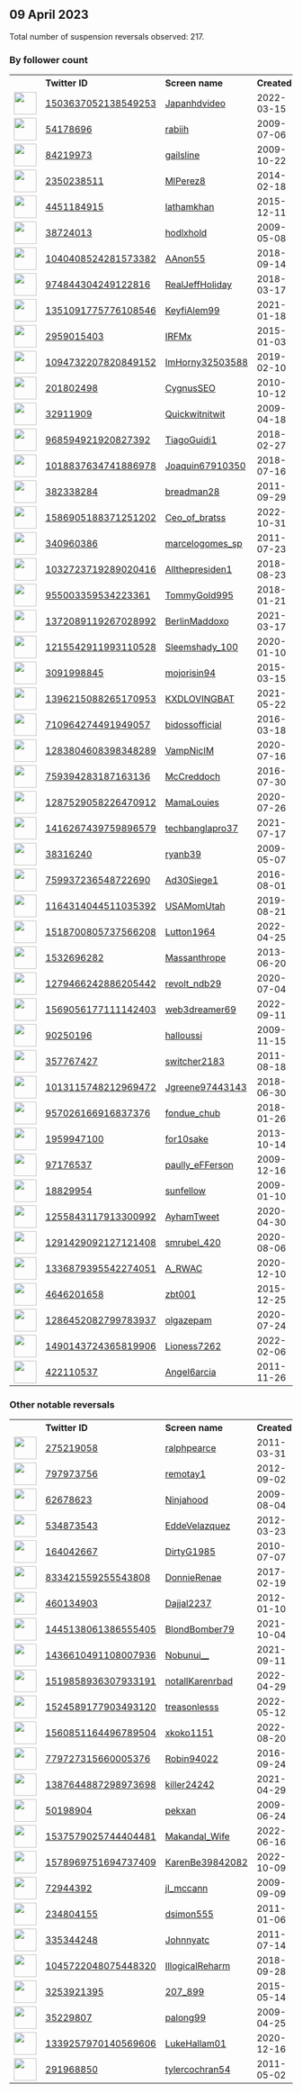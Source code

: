 
## 09 April 2023
Total number of suspension reversals observed: 217.

### By follower count
<table><tr><th></th><th align="left">Twitter ID</th><th align="left">Screen name</th>
<th align="left">Created</th><th align="left">Status</th><th align="left">Suspended</th><th align="left">Followers</th>
<tr><td><a href="https://pbs.twimg.com/profile_images/1645410822334844928/R5iUrDmB_normal.jpg"><img src="https://pbs.twimg.com/profile_images/1645410822334844928/R5iUrDmB_normal.jpg" width="40px" height="40px" align="center"/></a></td><td><a href="https://twitter.com/intent/user?user_id=1503637052138549253">1503637052138549253</a></td><td><a href="https://twitter.com/Japanhdvideo">Japanhdvideo</a></td><td>2022-03-15</td><td align="center"></td><td>2022-07-28</td><td>253531</td></tr>
<tr><td><a href="https://pbs.twimg.com/profile_images/1398181684625936387/qjTKlV3-_normal.jpg"><img src="https://pbs.twimg.com/profile_images/1398181684625936387/qjTKlV3-_normal.jpg" width="40px" height="40px" align="center"/></a></td><td><a href="https://twitter.com/intent/user?user_id=54178696">54178696</a></td><td><a href="https://twitter.com/rabiih">rabiih</a></td><td>2009-07-06</td><td align="center"></td><td>2022-09-07</td><td>26887</td></tr>
<tr><td><a href="https://pbs.twimg.com/profile_images/1026692920840212481/KDGkcS9m_normal.jpg"><img src="https://pbs.twimg.com/profile_images/1026692920840212481/KDGkcS9m_normal.jpg" width="40px" height="40px" align="center"/></a></td><td><a href="https://twitter.com/intent/user?user_id=84219973">84219973</a></td><td><a href="https://twitter.com/gailsline">gailsline</a></td><td>2009-10-22</td><td align="center"></td><td></td><td>22418</td></tr>
<tr><td><a href="https://pbs.twimg.com/profile_images/1642092528517169154/H1kbGFSP_normal.jpg"><img src="https://pbs.twimg.com/profile_images/1642092528517169154/H1kbGFSP_normal.jpg" width="40px" height="40px" align="center"/></a></td><td><a href="https://twitter.com/intent/user?user_id=2350238511">2350238511</a></td><td><a href="https://twitter.com/MlPerez8">MlPerez8</a></td><td>2014-02-18</td><td align="center"></td><td>2022-04-29</td><td>11480</td></tr>
<tr><td><a href="https://pbs.twimg.com/profile_images/1644984553277202434/Ab0YpeOW_normal.jpg"><img src="https://pbs.twimg.com/profile_images/1644984553277202434/Ab0YpeOW_normal.jpg" width="40px" height="40px" align="center"/></a></td><td><a href="https://twitter.com/intent/user?user_id=4451184915">4451184915</a></td><td><a href="https://twitter.com/lathamkhan">lathamkhan</a></td><td>2015-12-11</td><td align="center"></td><td>2022-09-12</td><td>10893</td></tr>
<tr><td><a href="https://pbs.twimg.com/profile_images/1644846353166508038/a17_ENZU_normal.jpg"><img src="https://pbs.twimg.com/profile_images/1644846353166508038/a17_ENZU_normal.jpg" width="40px" height="40px" align="center"/></a></td><td><a href="https://twitter.com/intent/user?user_id=38724013">38724013</a></td><td><a href="https://twitter.com/hodlxhold">hodlxhold</a></td><td>2009-05-08</td><td align="center"></td><td>2023-03-23</td><td>9424</td></tr>
<tr><td><a href="https://pbs.twimg.com/profile_images/1645865229488738326/XRGMHedP_normal.jpg"><img src="https://pbs.twimg.com/profile_images/1645865229488738326/XRGMHedP_normal.jpg" width="40px" height="40px" align="center"/></a></td><td><a href="https://twitter.com/intent/user?user_id=1040408524281573382">1040408524281573382</a></td><td><a href="https://twitter.com/AAnon55">AAnon55</a></td><td>2018-09-14</td><td align="center"></td><td></td><td>9366</td></tr>
<tr><td><a href="https://pbs.twimg.com/profile_images/1199922975765483520/ndMSvrzp_normal.jpg"><img src="https://pbs.twimg.com/profile_images/1199922975765483520/ndMSvrzp_normal.jpg" width="40px" height="40px" align="center"/></a></td><td><a href="https://twitter.com/intent/user?user_id=974844304249122816">974844304249122816</a></td><td><a href="https://twitter.com/RealJeffHoliday">RealJeffHoliday</a></td><td>2018-03-17</td><td align="center"></td><td></td><td>7039</td></tr>
<tr><td><a href="https://pbs.twimg.com/profile_images/1645543680420216836/RtGinj6f_normal.jpg"><img src="https://pbs.twimg.com/profile_images/1645543680420216836/RtGinj6f_normal.jpg" width="40px" height="40px" align="center"/></a></td><td><a href="https://twitter.com/intent/user?user_id=1351091775776108546">1351091775776108546</a></td><td><a href="https://twitter.com/KeyfiAlem99">KeyfiAlem99</a></td><td>2021-01-18</td><td align="center"></td><td>2023-03-05</td><td>6097</td></tr>
<tr><td><a href="https://pbs.twimg.com/profile_images/1484820166231801857/u4oAw246_normal.jpg"><img src="https://pbs.twimg.com/profile_images/1484820166231801857/u4oAw246_normal.jpg" width="40px" height="40px" align="center"/></a></td><td><a href="https://twitter.com/intent/user?user_id=2959015403">2959015403</a></td><td><a href="https://twitter.com/IRFMx">IRFMx</a></td><td>2015-01-03</td><td align="center"></td><td>2022-06-21</td><td>5988</td></tr>
<tr><td><a href="https://pbs.twimg.com/profile_images/1128030801160024064/1mZsKJLg_normal.jpg"><img src="https://pbs.twimg.com/profile_images/1128030801160024064/1mZsKJLg_normal.jpg" width="40px" height="40px" align="center"/></a></td><td><a href="https://twitter.com/intent/user?user_id=1094732207820849152">1094732207820849152</a></td><td><a href="https://twitter.com/ImHorny32503588">ImHorny32503588</a></td><td>2019-02-10</td><td align="center"></td><td></td><td>5657</td></tr>
<tr><td><a href="https://pbs.twimg.com/profile_images/2401109926/zrwmjvl8k18etp0pyogd_normal.jpeg"><img src="https://pbs.twimg.com/profile_images/2401109926/zrwmjvl8k18etp0pyogd_normal.jpeg" width="40px" height="40px" align="center"/></a></td><td><a href="https://twitter.com/intent/user?user_id=201802498">201802498</a></td><td><a href="https://twitter.com/CygnusSEO">CygnusSEO</a></td><td>2010-10-12</td><td align="center"></td><td>2023-03-04</td><td>5177</td></tr>
<tr><td><a href="https://pbs.twimg.com/profile_images/1316444378160865280/FUfkTHcM_normal.jpg"><img src="https://pbs.twimg.com/profile_images/1316444378160865280/FUfkTHcM_normal.jpg" width="40px" height="40px" align="center"/></a></td><td><a href="https://twitter.com/intent/user?user_id=32911909">32911909</a></td><td><a href="https://twitter.com/Quickwitnitwit">Quickwitnitwit</a></td><td>2009-04-18</td><td align="center"></td><td></td><td>4947</td></tr>
<tr><td><a href="https://pbs.twimg.com/profile_images/1644301310240473090/y6ZjgLuu_normal.jpg"><img src="https://pbs.twimg.com/profile_images/1644301310240473090/y6ZjgLuu_normal.jpg" width="40px" height="40px" align="center"/></a></td><td><a href="https://twitter.com/intent/user?user_id=968594921920827392">968594921920827392</a></td><td><a href="https://twitter.com/TiagoGuidi1">TiagoGuidi1</a></td><td>2018-02-27</td><td align="center"></td><td>2023-04-01</td><td>3840</td></tr>
<tr><td><a href="https://pbs.twimg.com/profile_images/1162344163683307524/9dEpaPqa_normal.jpg"><img src="https://pbs.twimg.com/profile_images/1162344163683307524/9dEpaPqa_normal.jpg" width="40px" height="40px" align="center"/></a></td><td><a href="https://twitter.com/intent/user?user_id=1018837634741886978">1018837634741886978</a></td><td><a href="https://twitter.com/Joaquin67910350">Joaquin67910350</a></td><td>2018-07-16</td><td align="center"></td><td>2022-07-26</td><td>3501</td></tr>
<tr><td><a href="https://pbs.twimg.com/profile_images/1645081965530345477/ghvbmLGl_normal.jpg"><img src="https://pbs.twimg.com/profile_images/1645081965530345477/ghvbmLGl_normal.jpg" width="40px" height="40px" align="center"/></a></td><td><a href="https://twitter.com/intent/user?user_id=382338284">382338284</a></td><td><a href="https://twitter.com/breadman28">breadman28</a></td><td>2011-09-29</td><td align="center"></td><td></td><td>3263</td></tr>
<tr><td><a href="https://pbs.twimg.com/profile_images/1645215950470356996/bWXxytnP_normal.jpg"><img src="https://pbs.twimg.com/profile_images/1645215950470356996/bWXxytnP_normal.jpg" width="40px" height="40px" align="center"/></a></td><td><a href="https://twitter.com/intent/user?user_id=1586905188371251202">1586905188371251202</a></td><td><a href="https://twitter.com/Ceo_of_bratss">Ceo_of_bratss</a></td><td>2022-10-31</td><td align="center"></td><td>2023-03-17</td><td>3131</td></tr>
<tr><td><a href="https://pbs.twimg.com/profile_images/1323710839283720193/UawwmTrN_normal.jpg"><img src="https://pbs.twimg.com/profile_images/1323710839283720193/UawwmTrN_normal.jpg" width="40px" height="40px" align="center"/></a></td><td><a href="https://twitter.com/intent/user?user_id=340960386">340960386</a></td><td><a href="https://twitter.com/marcelogomes_sp">marcelogomes_sp</a></td><td>2011-07-23</td><td align="center"></td><td>2022-10-22</td><td>2977</td></tr>
<tr><td><a href="https://pbs.twimg.com/profile_images/1032725157796884485/wjIcvgCQ_normal.jpg"><img src="https://pbs.twimg.com/profile_images/1032725157796884485/wjIcvgCQ_normal.jpg" width="40px" height="40px" align="center"/></a></td><td><a href="https://twitter.com/intent/user?user_id=1032723719289020416">1032723719289020416</a></td><td><a href="https://twitter.com/Allthepresiden1">Allthepresiden1</a></td><td>2018-08-23</td><td align="center"></td><td></td><td>2975</td></tr>
<tr><td><a href="https://pbs.twimg.com/profile_images/1626568872068321283/wkwAMfVI_normal.jpg"><img src="https://pbs.twimg.com/profile_images/1626568872068321283/wkwAMfVI_normal.jpg" width="40px" height="40px" align="center"/></a></td><td><a href="https://twitter.com/intent/user?user_id=955003359534223361">955003359534223361</a></td><td><a href="https://twitter.com/TommyGold995">TommyGold995</a></td><td>2018-01-21</td><td align="center"></td><td>2023-03-25</td><td>2951</td></tr>
<tr><td><a href="https://pbs.twimg.com/profile_images/1613175887603572736/B5ClXXUy_normal.jpg"><img src="https://pbs.twimg.com/profile_images/1613175887603572736/B5ClXXUy_normal.jpg" width="40px" height="40px" align="center"/></a></td><td><a href="https://twitter.com/intent/user?user_id=1372089119267028992">1372089119267028992</a></td><td><a href="https://twitter.com/BerlinMaddoxo">BerlinMaddoxo</a></td><td>2021-03-17</td><td align="center"></td><td>2023-01-19</td><td>2890</td></tr>
<tr><td><a href="https://pbs.twimg.com/profile_images/1644055644847198219/lMMvkxQp_normal.jpg"><img src="https://pbs.twimg.com/profile_images/1644055644847198219/lMMvkxQp_normal.jpg" width="40px" height="40px" align="center"/></a></td><td><a href="https://twitter.com/intent/user?user_id=1215542911993110528">1215542911993110528</a></td><td><a href="https://twitter.com/Sleemshady_100">Sleemshady_100</a></td><td>2020-01-10</td><td align="center"></td><td>2023-03-21</td><td>2848</td></tr>
<tr><td><a href="https://pbs.twimg.com/profile_images/1371847098405163014/o-6izBRn_normal.jpg"><img src="https://pbs.twimg.com/profile_images/1371847098405163014/o-6izBRn_normal.jpg" width="40px" height="40px" align="center"/></a></td><td><a href="https://twitter.com/intent/user?user_id=3091998845">3091998845</a></td><td><a href="https://twitter.com/mojorisin94">mojorisin94</a></td><td>2015-03-15</td><td align="center"></td><td>2022-12-18</td><td>2773</td></tr>
<tr><td><a href="https://pbs.twimg.com/profile_images/1503680219827347469/95TJzZJB_normal.jpg"><img src="https://pbs.twimg.com/profile_images/1503680219827347469/95TJzZJB_normal.jpg" width="40px" height="40px" align="center"/></a></td><td><a href="https://twitter.com/intent/user?user_id=1396215088265170953">1396215088265170953</a></td><td><a href="https://twitter.com/KXDLOVINGBAT">KXDLOVINGBAT</a></td><td>2021-05-22</td><td align="center"></td><td>2023-03-24</td><td>2753</td></tr>
<tr><td><a href="https://pbs.twimg.com/profile_images/1477915436952047617/5eNqNwNS_normal.jpg"><img src="https://pbs.twimg.com/profile_images/1477915436952047617/5eNqNwNS_normal.jpg" width="40px" height="40px" align="center"/></a></td><td><a href="https://twitter.com/intent/user?user_id=710964274491949057">710964274491949057</a></td><td><a href="https://twitter.com/bidossofficial">bidossofficial</a></td><td>2016-03-18</td><td align="center"></td><td>2022-08-16</td><td>2654</td></tr>
<tr><td><a href="https://pbs.twimg.com/profile_images/1580035552849567747/cHDA5JO3_normal.jpg"><img src="https://pbs.twimg.com/profile_images/1580035552849567747/cHDA5JO3_normal.jpg" width="40px" height="40px" align="center"/></a></td><td><a href="https://twitter.com/intent/user?user_id=1283804608398348289">1283804608398348289</a></td><td><a href="https://twitter.com/VampNicIM">VampNicIM</a></td><td>2020-07-16</td><td align="center"></td><td>2022-12-15</td><td>2502</td></tr>
<tr><td><a href="https://pbs.twimg.com/profile_images/1016741211892211712/7dX4LO4I_normal.jpg"><img src="https://pbs.twimg.com/profile_images/1016741211892211712/7dX4LO4I_normal.jpg" width="40px" height="40px" align="center"/></a></td><td><a href="https://twitter.com/intent/user?user_id=759394283187163136">759394283187163136</a></td><td><a href="https://twitter.com/McCreddoch">McCreddoch</a></td><td>2016-07-30</td><td align="center"></td><td></td><td>2485</td></tr>
<tr><td><a href="https://pbs.twimg.com/profile_images/1638547510032744450/mVkUlJ2O_normal.jpg"><img src="https://pbs.twimg.com/profile_images/1638547510032744450/mVkUlJ2O_normal.jpg" width="40px" height="40px" align="center"/></a></td><td><a href="https://twitter.com/intent/user?user_id=1287529058226470912">1287529058226470912</a></td><td><a href="https://twitter.com/MamaLouies">MamaLouies</a></td><td>2020-07-26</td><td align="center"></td><td></td><td>2449</td></tr>
<tr><td><a href="https://pbs.twimg.com/profile_images/1572320342093316100/hWgUzv-T_normal.jpg"><img src="https://pbs.twimg.com/profile_images/1572320342093316100/hWgUzv-T_normal.jpg" width="40px" height="40px" align="center"/></a></td><td><a href="https://twitter.com/intent/user?user_id=1416267439759896579">1416267439759896579</a></td><td><a href="https://twitter.com/techbanglapro37">techbanglapro37</a></td><td>2021-07-17</td><td align="center"></td><td>2022-10-29</td><td>2443</td></tr>
<tr><td><a href="https://pbs.twimg.com/profile_images/1643634739063193600/okVJBu-B_normal.jpg"><img src="https://pbs.twimg.com/profile_images/1643634739063193600/okVJBu-B_normal.jpg" width="40px" height="40px" align="center"/></a></td><td><a href="https://twitter.com/intent/user?user_id=38316240">38316240</a></td><td><a href="https://twitter.com/ryanb39">ryanb39</a></td><td>2009-05-07</td><td align="center"></td><td>2023-03-31</td><td>2398</td></tr>
<tr><td><a href="https://pbs.twimg.com/profile_images/1639453973949083648/-dK9xrdl_normal.jpg"><img src="https://pbs.twimg.com/profile_images/1639453973949083648/-dK9xrdl_normal.jpg" width="40px" height="40px" align="center"/></a></td><td><a href="https://twitter.com/intent/user?user_id=759937236548722690">759937236548722690</a></td><td><a href="https://twitter.com/Ad30Siege1">Ad30Siege1</a></td><td>2016-08-01</td><td align="center"></td><td>2023-04-01</td><td>2398</td></tr>
<tr><td><a href="https://pbs.twimg.com/profile_images/1268733230661812224/KRZiQQOT_normal.jpg"><img src="https://pbs.twimg.com/profile_images/1268733230661812224/KRZiQQOT_normal.jpg" width="40px" height="40px" align="center"/></a></td><td><a href="https://twitter.com/intent/user?user_id=1164314044511035392">1164314044511035392</a></td><td><a href="https://twitter.com/USAMomUtah">USAMomUtah</a></td><td>2019-08-21</td><td align="center"></td><td></td><td>2329</td></tr>
<tr><td><a href="https://pbs.twimg.com/profile_images/1592470878809477120/X1txckJ8_normal.jpg"><img src="https://pbs.twimg.com/profile_images/1592470878809477120/X1txckJ8_normal.jpg" width="40px" height="40px" align="center"/></a></td><td><a href="https://twitter.com/intent/user?user_id=1518700805737566208">1518700805737566208</a></td><td><a href="https://twitter.com/Lutton1964">Lutton1964</a></td><td>2022-04-25</td><td align="center"></td><td>2023-03-25</td><td>2263</td></tr>
<tr><td><a href="https://pbs.twimg.com/profile_images/1646657708622336001/fBYsgQd0_normal.jpg"><img src="https://pbs.twimg.com/profile_images/1646657708622336001/fBYsgQd0_normal.jpg" width="40px" height="40px" align="center"/></a></td><td><a href="https://twitter.com/intent/user?user_id=1532696282">1532696282</a></td><td><a href="https://twitter.com/Massanthrope">Massanthrope</a></td><td>2013-06-20</td><td align="center"></td><td></td><td>2232</td></tr>
<tr><td><a href="https://pbs.twimg.com/profile_images/1279470299419983874/_TmGM8HJ_normal.jpg"><img src="https://pbs.twimg.com/profile_images/1279470299419983874/_TmGM8HJ_normal.jpg" width="40px" height="40px" align="center"/></a></td><td><a href="https://twitter.com/intent/user?user_id=1279466242886205442">1279466242886205442</a></td><td><a href="https://twitter.com/revolt_ndb29">revolt_ndb29</a></td><td>2020-07-04</td><td align="center"></td><td></td><td>2091</td></tr>
<tr><td><a href="https://pbs.twimg.com/profile_images/1640720732639440897/FzJibNxV_normal.jpg"><img src="https://pbs.twimg.com/profile_images/1640720732639440897/FzJibNxV_normal.jpg" width="40px" height="40px" align="center"/></a></td><td><a href="https://twitter.com/intent/user?user_id=1569056177111142403">1569056177111142403</a></td><td><a href="https://twitter.com/web3dreamer69">web3dreamer69</a></td><td>2022-09-11</td><td align="center"></td><td>2023-03-12</td><td>1988</td></tr>
<tr><td><a href="https://pbs.twimg.com/profile_images/1383185754625613827/kYeipaP2_normal.jpg"><img src="https://pbs.twimg.com/profile_images/1383185754625613827/kYeipaP2_normal.jpg" width="40px" height="40px" align="center"/></a></td><td><a href="https://twitter.com/intent/user?user_id=90250196">90250196</a></td><td><a href="https://twitter.com/halloussi">halloussi</a></td><td>2009-11-15</td><td align="center"></td><td>2022-10-28</td><td>1968</td></tr>
<tr><td><a href="https://pbs.twimg.com/profile_images/1645229913694191617/Xi4NnG8s_normal.jpg"><img src="https://pbs.twimg.com/profile_images/1645229913694191617/Xi4NnG8s_normal.jpg" width="40px" height="40px" align="center"/></a></td><td><a href="https://twitter.com/intent/user?user_id=357767427">357767427</a></td><td><a href="https://twitter.com/switcher2183">switcher2183</a></td><td>2011-08-18</td><td align="center"></td><td></td><td>1914</td></tr>
<tr><td><a href="https://pbs.twimg.com/profile_images/1200044732610752512/L6gXYWJf_normal.jpg"><img src="https://pbs.twimg.com/profile_images/1200044732610752512/L6gXYWJf_normal.jpg" width="40px" height="40px" align="center"/></a></td><td><a href="https://twitter.com/intent/user?user_id=1013115748212969472">1013115748212969472</a></td><td><a href="https://twitter.com/Jgreene97443143">Jgreene97443143</a></td><td>2018-06-30</td><td align="center"></td><td></td><td>1905</td></tr>
<tr><td><a href="https://pbs.twimg.com/profile_images/957733361794957312/iOrUdug4_normal.jpg"><img src="https://pbs.twimg.com/profile_images/957733361794957312/iOrUdug4_normal.jpg" width="40px" height="40px" align="center"/></a></td><td><a href="https://twitter.com/intent/user?user_id=957026166916837376">957026166916837376</a></td><td><a href="https://twitter.com/fondue_chub">fondue_chub</a></td><td>2018-01-26</td><td align="center"></td><td></td><td>1758</td></tr>
<tr><td><a href="https://pbs.twimg.com/profile_images/1147992062442164226/BzvFkJca_normal.jpg"><img src="https://pbs.twimg.com/profile_images/1147992062442164226/BzvFkJca_normal.jpg" width="40px" height="40px" align="center"/></a></td><td><a href="https://twitter.com/intent/user?user_id=1959947100">1959947100</a></td><td><a href="https://twitter.com/for10sake">for10sake</a></td><td>2013-10-14</td><td align="center"></td><td></td><td>1606</td></tr>
<tr><td><a href="https://pbs.twimg.com/profile_images/1644770096974528513/0e3UA1KG_normal.jpg"><img src="https://pbs.twimg.com/profile_images/1644770096974528513/0e3UA1KG_normal.jpg" width="40px" height="40px" align="center"/></a></td><td><a href="https://twitter.com/intent/user?user_id=97176537">97176537</a></td><td><a href="https://twitter.com/paully_eFFerson">paully_eFFerson</a></td><td>2009-12-16</td><td align="center"></td><td></td><td>1566</td></tr>
<tr><td><a href="https://pbs.twimg.com/profile_images/1644179478695002113/jVApjFuH_normal.jpg"><img src="https://pbs.twimg.com/profile_images/1644179478695002113/jVApjFuH_normal.jpg" width="40px" height="40px" align="center"/></a></td><td><a href="https://twitter.com/intent/user?user_id=18829954">18829954</a></td><td><a href="https://twitter.com/sunfellow">sunfellow</a></td><td>2009-01-10</td><td align="center"></td><td>2022-03-21</td><td>1475</td></tr>
<tr><td><a href="https://pbs.twimg.com/profile_images/1528402178766929921/3SIRRm7g_normal.jpg"><img src="https://pbs.twimg.com/profile_images/1528402178766929921/3SIRRm7g_normal.jpg" width="40px" height="40px" align="center"/></a></td><td><a href="https://twitter.com/intent/user?user_id=1255843117913300992">1255843117913300992</a></td><td><a href="https://twitter.com/AyhamTweet">AyhamTweet</a></td><td>2020-04-30</td><td align="center"></td><td>2022-06-04</td><td>1447</td></tr>
<tr><td><a href="https://pbs.twimg.com/profile_images/1454465616073662470/BMgFD_CM_normal.jpg"><img src="https://pbs.twimg.com/profile_images/1454465616073662470/BMgFD_CM_normal.jpg" width="40px" height="40px" align="center"/></a></td><td><a href="https://twitter.com/intent/user?user_id=1291429092127121408">1291429092127121408</a></td><td><a href="https://twitter.com/smrubel_420">smrubel_420</a></td><td>2020-08-06</td><td align="center"></td><td>2023-01-01</td><td>1399</td></tr>
<tr><td><a href="https://pbs.twimg.com/profile_images/1642542109344387074/ODHzMtOw_normal.jpg"><img src="https://pbs.twimg.com/profile_images/1642542109344387074/ODHzMtOw_normal.jpg" width="40px" height="40px" align="center"/></a></td><td><a href="https://twitter.com/intent/user?user_id=1336879395542274051">1336879395542274051</a></td><td><a href="https://twitter.com/A_RWAC">A_RWAC</a></td><td>2020-12-10</td><td align="center"></td><td></td><td>1311</td></tr>
<tr><td><a href="https://pbs.twimg.com/profile_images/1552071199055785984/JVb6Jqbp_normal.jpg"><img src="https://pbs.twimg.com/profile_images/1552071199055785984/JVb6Jqbp_normal.jpg" width="40px" height="40px" align="center"/></a></td><td><a href="https://twitter.com/intent/user?user_id=4646201658">4646201658</a></td><td><a href="https://twitter.com/zbt001">zbt001</a></td><td>2015-12-25</td><td align="center"></td><td>2023-03-22</td><td>1283</td></tr>
<tr><td><a href="https://pbs.twimg.com/profile_images/1592655882424356865/PXV-41JV_normal.jpg"><img src="https://pbs.twimg.com/profile_images/1592655882424356865/PXV-41JV_normal.jpg" width="40px" height="40px" align="center"/></a></td><td><a href="https://twitter.com/intent/user?user_id=1286452082799783937">1286452082799783937</a></td><td><a href="https://twitter.com/olgazepam">olgazepam</a></td><td>2020-07-24</td><td align="center"></td><td>2022-12-24</td><td>1262</td></tr>
<tr><td><a href="https://pbs.twimg.com/profile_images/1537010753600778241/sglbvtUd_normal.jpg"><img src="https://pbs.twimg.com/profile_images/1537010753600778241/sglbvtUd_normal.jpg" width="40px" height="40px" align="center"/></a></td><td><a href="https://twitter.com/intent/user?user_id=1490143724365819906">1490143724365819906</a></td><td><a href="https://twitter.com/Lioness7262">Lioness7262</a></td><td>2022-02-06</td><td align="center"></td><td>2023-04-06</td><td>1214</td></tr>
<tr><td><a href="https://pbs.twimg.com/profile_images/1003375168109056007/d2Z9o0sX_normal.jpg"><img src="https://pbs.twimg.com/profile_images/1003375168109056007/d2Z9o0sX_normal.jpg" width="40px" height="40px" align="center"/></a></td><td><a href="https://twitter.com/intent/user?user_id=422110537">422110537</a></td><td><a href="https://twitter.com/Angel6arcia">Angel6arcia</a></td><td>2011-11-26</td><td align="center"></td><td>2022-12-03</td><td>1143</td></tr>
</table>

### Other notable reversals
<table><tr><th></th><th align="left">Twitter ID</th><th align="left">Screen name</th>
<th align="left">Created</th><th align="left">Status</th><th align="left">Suspended</th><th align="left">Followers</th>
<tr><td><a href="https://pbs.twimg.com/profile_images/1641317281366962176/O1eDKSyD_normal.jpg"><img src="https://pbs.twimg.com/profile_images/1641317281366962176/O1eDKSyD_normal.jpg" width="40px" height="40px" align="center"/></a></td><td><a href="https://twitter.com/intent/user?user_id=275219058">275219058</a></td><td><a href="https://twitter.com/ralphpearce">ralphpearce</a></td><td>2011-03-31</td><td align="center">👋</td><td>2023-03-31</td><td>1013</td></tr>
<tr><td><a href="https://pbs.twimg.com/profile_images/1645354199230861313/DRmvoA09_normal.jpg"><img src="https://pbs.twimg.com/profile_images/1645354199230861313/DRmvoA09_normal.jpg" width="40px" height="40px" align="center"/></a></td><td><a href="https://twitter.com/intent/user?user_id=797973756">797973756</a></td><td><a href="https://twitter.com/remotay1">remotay1</a></td><td>2012-09-02</td><td align="center"></td><td>2022-09-03</td><td>724</td></tr>
<tr><td><a href="https://pbs.twimg.com/profile_images/1641345864693084163/DwOfu2UH_normal.png"><img src="https://pbs.twimg.com/profile_images/1641345864693084163/DwOfu2UH_normal.png" width="40px" height="40px" align="center"/></a></td><td><a href="https://twitter.com/intent/user?user_id=62678623">62678623</a></td><td><a href="https://twitter.com/Ninjahood">Ninjahood</a></td><td>2009-08-04</td><td align="center"></td><td>2023-03-31</td><td>1098</td></tr>
<tr><td><a href="https://pbs.twimg.com/profile_images/1644575834471104514/8PZQt7qA_normal.jpg"><img src="https://pbs.twimg.com/profile_images/1644575834471104514/8PZQt7qA_normal.jpg" width="40px" height="40px" align="center"/></a></td><td><a href="https://twitter.com/intent/user?user_id=534873543">534873543</a></td><td><a href="https://twitter.com/EddeVelazquez">EddeVelazquez</a></td><td>2012-03-23</td><td align="center"></td><td>2023-03-31</td><td>143</td></tr>
<tr><td><a href="https://pbs.twimg.com/profile_images/1644685880387567616/s3ba7WZU_normal.jpg"><img src="https://pbs.twimg.com/profile_images/1644685880387567616/s3ba7WZU_normal.jpg" width="40px" height="40px" align="center"/></a></td><td><a href="https://twitter.com/intent/user?user_id=164042667">164042667</a></td><td><a href="https://twitter.com/DirtyG1985">DirtyG1985</a></td><td>2010-07-07</td><td align="center"></td><td>2023-03-27</td><td>65</td></tr>
<tr><td><a href="https://pbs.twimg.com/profile_images/895654907012759552/DmqePs0Q_normal.jpg"><img src="https://pbs.twimg.com/profile_images/895654907012759552/DmqePs0Q_normal.jpg" width="40px" height="40px" align="center"/></a></td><td><a href="https://twitter.com/intent/user?user_id=833421559255543808">833421559255543808</a></td><td><a href="https://twitter.com/DonnieRenae">DonnieRenae</a></td><td>2017-02-19</td><td align="center"></td><td>2023-04-01</td><td>4</td></tr>
<tr><td><a href="https://pbs.twimg.com/profile_images/1594608185486311424/0Kv_KdaL_normal.jpg"><img src="https://pbs.twimg.com/profile_images/1594608185486311424/0Kv_KdaL_normal.jpg" width="40px" height="40px" align="center"/></a></td><td><a href="https://twitter.com/intent/user?user_id=460134903">460134903</a></td><td><a href="https://twitter.com/Dajjal2237">Dajjal2237</a></td><td>2012-01-10</td><td align="center"></td><td>2022-12-02</td><td>489</td></tr>
<tr><td><a href="https://pbs.twimg.com/profile_images/1635435963479470082/QNNbDo0G_normal.jpg"><img src="https://pbs.twimg.com/profile_images/1635435963479470082/QNNbDo0G_normal.jpg" width="40px" height="40px" align="center"/></a></td><td><a href="https://twitter.com/intent/user?user_id=1445138061386555405">1445138061386555405</a></td><td><a href="https://twitter.com/BlondBomber79">BlondBomber79</a></td><td>2021-10-04</td><td align="center"></td><td>2023-04-03</td><td>146</td></tr>
<tr><td><a href="https://pbs.twimg.com/profile_images/1484174168404869122/Yr98bMKd_normal.jpg"><img src="https://pbs.twimg.com/profile_images/1484174168404869122/Yr98bMKd_normal.jpg" width="40px" height="40px" align="center"/></a></td><td><a href="https://twitter.com/intent/user?user_id=1436610491108007936">1436610491108007936</a></td><td><a href="https://twitter.com/Nobunui__">Nobunui__</a></td><td>2021-09-11</td><td align="center"></td><td>2023-02-06</td><td>667</td></tr>
<tr><td><a href="https://pbs.twimg.com/profile_images/1523365523832156165/pSIQkhSf_normal.jpg"><img src="https://pbs.twimg.com/profile_images/1523365523832156165/pSIQkhSf_normal.jpg" width="40px" height="40px" align="center"/></a></td><td><a href="https://twitter.com/intent/user?user_id=1519858936307933191">1519858936307933191</a></td><td><a href="https://twitter.com/notallKarenrbad">notallKarenrbad</a></td><td>2022-04-29</td><td align="center"></td><td>2022-12-17</td><td>241</td></tr>
<tr><td><a href="https://pbs.twimg.com/profile_images/1539155505276387328/TcKA4LY5_normal.png"><img src="https://pbs.twimg.com/profile_images/1539155505276387328/TcKA4LY5_normal.png" width="40px" height="40px" align="center"/></a></td><td><a href="https://twitter.com/intent/user?user_id=1524589177903493120">1524589177903493120</a></td><td><a href="https://twitter.com/treasonlesss">treasonlesss</a></td><td>2022-05-12</td><td align="center"></td><td>2022-10-30</td><td>425</td></tr>
<tr><td><a href="https://pbs.twimg.com/profile_images/1560851398178340864/AFgC0TXu_normal.jpg"><img src="https://pbs.twimg.com/profile_images/1560851398178340864/AFgC0TXu_normal.jpg" width="40px" height="40px" align="center"/></a></td><td><a href="https://twitter.com/intent/user?user_id=1560851164496789504">1560851164496789504</a></td><td><a href="https://twitter.com/xkoko1151">xkoko1151</a></td><td>2022-08-20</td><td align="center"></td><td>2022-12-31</td><td>68</td></tr>
<tr><td><a href="https://pbs.twimg.com/profile_images/1638723801872564224/9vsD2i7e_normal.jpg"><img src="https://pbs.twimg.com/profile_images/1638723801872564224/9vsD2i7e_normal.jpg" width="40px" height="40px" align="center"/></a></td><td><a href="https://twitter.com/intent/user?user_id=779727315660005376">779727315660005376</a></td><td><a href="https://twitter.com/Robin94022">Robin94022</a></td><td>2016-09-24</td><td align="center"></td><td>2023-03-26</td><td>15</td></tr>
<tr><td><a href="https://pbs.twimg.com/profile_images/1576001447895916545/Bc9GAWSU_normal.jpg"><img src="https://pbs.twimg.com/profile_images/1576001447895916545/Bc9GAWSU_normal.jpg" width="40px" height="40px" align="center"/></a></td><td><a href="https://twitter.com/intent/user?user_id=1387644887298973698">1387644887298973698</a></td><td><a href="https://twitter.com/killer24242">killer24242</a></td><td>2021-04-29</td><td align="center">🔒</td><td>2023-02-05</td><td>8</td></tr>
<tr><td><a href="https://pbs.twimg.com/profile_images/1531348146751684609/gVURl-RL_normal.jpg"><img src="https://pbs.twimg.com/profile_images/1531348146751684609/gVURl-RL_normal.jpg" width="40px" height="40px" align="center"/></a></td><td><a href="https://twitter.com/intent/user?user_id=50198904">50198904</a></td><td><a href="https://twitter.com/pekxan">pekxan</a></td><td>2009-06-24</td><td align="center"></td><td>2022-12-25</td><td>65</td></tr>
<tr><td><a href="https://pbs.twimg.com/profile_images/1537579217168351235/qP33V1KM_normal.jpg"><img src="https://pbs.twimg.com/profile_images/1537579217168351235/qP33V1KM_normal.jpg" width="40px" height="40px" align="center"/></a></td><td><a href="https://twitter.com/intent/user?user_id=1537579025744404481">1537579025744404481</a></td><td><a href="https://twitter.com/Makandal_Wife">Makandal_Wife</a></td><td>2022-06-16</td><td align="center"></td><td>2023-03-25</td><td>805</td></tr>
<tr><td><a href="https://pbs.twimg.com/profile_images/1578973520419491841/PqBqJMgZ_normal.jpg"><img src="https://pbs.twimg.com/profile_images/1578973520419491841/PqBqJMgZ_normal.jpg" width="40px" height="40px" align="center"/></a></td><td><a href="https://twitter.com/intent/user?user_id=1578969751694737409">1578969751694737409</a></td><td><a href="https://twitter.com/KarenBe39842082">KarenBe39842082</a></td><td>2022-10-09</td><td align="center"></td><td>2023-01-23</td><td>535</td></tr>
<tr><td><a href="https://pbs.twimg.com/profile_images/1449068339754528769/Z_RMPaaC_normal.jpg"><img src="https://pbs.twimg.com/profile_images/1449068339754528769/Z_RMPaaC_normal.jpg" width="40px" height="40px" align="center"/></a></td><td><a href="https://twitter.com/intent/user?user_id=72944392">72944392</a></td><td><a href="https://twitter.com/jl_mccann">jl_mccann</a></td><td>2009-09-09</td><td align="center"></td><td>2023-03-31</td><td>439</td></tr>
<tr><td><a href="https://pbs.twimg.com/profile_images/1645549746914828292/4IHbbaTV_normal.jpg"><img src="https://pbs.twimg.com/profile_images/1645549746914828292/4IHbbaTV_normal.jpg" width="40px" height="40px" align="center"/></a></td><td><a href="https://twitter.com/intent/user?user_id=234804155">234804155</a></td><td><a href="https://twitter.com/dsimon555">dsimon555</a></td><td>2011-01-06</td><td align="center"></td><td>2023-03-31</td><td>36</td></tr>
<tr><td><a href="https://pbs.twimg.com/profile_images/1640848243520335873/lMxJ_gAk_normal.jpg"><img src="https://pbs.twimg.com/profile_images/1640848243520335873/lMxJ_gAk_normal.jpg" width="40px" height="40px" align="center"/></a></td><td><a href="https://twitter.com/intent/user?user_id=335344248">335344248</a></td><td><a href="https://twitter.com/Johnnyatc">Johnnyatc</a></td><td>2011-07-14</td><td align="center"></td><td>2023-03-30</td><td>22</td></tr>
<tr><td><a href="https://pbs.twimg.com/profile_images/1645948387705929733/kDNgVbeV_normal.jpg"><img src="https://pbs.twimg.com/profile_images/1645948387705929733/kDNgVbeV_normal.jpg" width="40px" height="40px" align="center"/></a></td><td><a href="https://twitter.com/intent/user?user_id=1045722048075448320">1045722048075448320</a></td><td><a href="https://twitter.com/IllogicalReharm">IllogicalReharm</a></td><td>2018-09-28</td><td align="center"></td><td>2023-04-08</td><td>215</td></tr>
<tr><td><a href="https://pbs.twimg.com/profile_images/598859767797415936/rOfcjRza_normal.jpg"><img src="https://pbs.twimg.com/profile_images/598859767797415936/rOfcjRza_normal.jpg" width="40px" height="40px" align="center"/></a></td><td><a href="https://twitter.com/intent/user?user_id=3253921395">3253921395</a></td><td><a href="https://twitter.com/207_899">207_899</a></td><td>2015-05-14</td><td align="center"></td><td>2023-03-27</td><td>95</td></tr>
<tr><td><a href="https://pbs.twimg.com/profile_images/1641103185354915846/W4lrfTsF_normal.jpg"><img src="https://pbs.twimg.com/profile_images/1641103185354915846/W4lrfTsF_normal.jpg" width="40px" height="40px" align="center"/></a></td><td><a href="https://twitter.com/intent/user?user_id=35229807">35229807</a></td><td><a href="https://twitter.com/palong99">palong99</a></td><td>2009-04-25</td><td align="center"></td><td>2023-03-30</td><td>298</td></tr>
<tr><td><a href="https://pbs.twimg.com/profile_images/1645407590405341185/Qikm3yg2_normal.jpg"><img src="https://pbs.twimg.com/profile_images/1645407590405341185/Qikm3yg2_normal.jpg" width="40px" height="40px" align="center"/></a></td><td><a href="https://twitter.com/intent/user?user_id=1339257970140569606">1339257970140569606</a></td><td><a href="https://twitter.com/LukeHallam01">LukeHallam01</a></td><td>2020-12-16</td><td align="center"></td><td>2023-03-31</td><td>197</td></tr>
<tr><td><a href="https://pbs.twimg.com/profile_images/1643267108808056836/no7tKuGY_normal.jpg"><img src="https://pbs.twimg.com/profile_images/1643267108808056836/no7tKuGY_normal.jpg" width="40px" height="40px" align="center"/></a></td><td><a href="https://twitter.com/intent/user?user_id=291968850">291968850</a></td><td><a href="https://twitter.com/tylercochran54">tylercochran54</a></td><td>2011-05-02</td><td align="center"></td><td>2023-04-01</td><td>47</td></tr>
</table>
